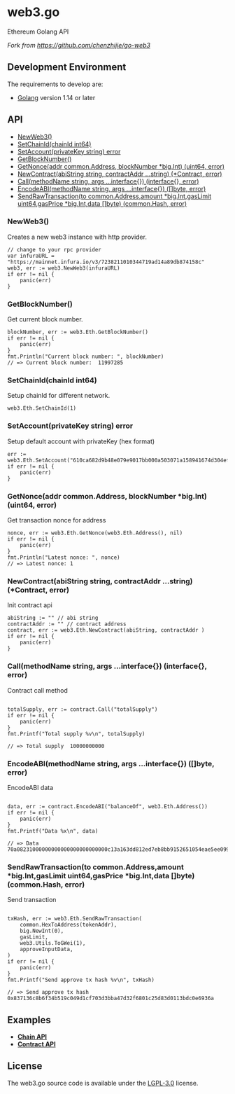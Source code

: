 # web3.go

Ethereum Golang API

*Fork from <https://github.com/chenzhijie/go-web3>*

## Development Environment
The requirements to develop are:

- [Golang](https://golang.org/doc/install) version 1.14 or later

## API

- [NewWeb3()](#NewWeb3)
- [SetChainId(chainId int64)](#setchainidchainid-int64)
- [SetAccount(privateKey string) error](#setaccountprivatekey-string-error)
- [GetBlockNumber()](#GetBlockNumber)
- [GetNonce(addr common.Address, blockNumber *big.Int) (uint64, error)](#getnonceaddr-commonaddress-blocknumber-bigint-uint64-error)
- [NewContract(abiString string, contractAddr ...string) (*Contract, error)](#newcontractabistring-string-contractaddr-string-contract-error)
- [Call(methodName string, args ...interface{}) (interface{}, error)](#callmethodname-string-args-interface-interface-error)
- [EncodeABI(methodName string, args ...interface{}) ([]byte, error)](#encodeabimethodname-string-args-interface-byte-error)
- [SendRawTransaction(to common.Address,amount *big.Int,gasLimit uint64,gasPrice *big.Int,data []byte) (common.Hash, error) ](#sendrawtransactionto-commonaddressamount-bigintgaslimit-uint64gasprice-bigintdata-byte-commonhash-error)

### NewWeb3()

Creates a new web3 instance with http provider.

```golang
// change to your rpc provider
var infuraURL = "https://mainnet.infura.io/v3/7238211010344719ad14a89db874158c"
web3, err := web3.NewWeb3(infuraURL)
if err != nil {
    panic(err)
}
```

### GetBlockNumber()

Get current block number.

```golang
blockNumber, err := web3.Eth.GetBlockNumber()
if err != nil {
    panic(err)
}
fmt.Println("Current block number: ", blockNumber)
// => Current block number:  11997285
```

### SetChainId(chainId int64)

Setup chainId for different network.

```golang
web3.Eth.SetChainId(1)
```

### SetAccount(privateKey string) error

Setup default account with privateKey (hex format)

```golang
err := web3.Eth.SetAccount("610ca682d9b48e079e9017bb000a503071a158941674d304efccc68d9b8756f9")
if err != nil {
    panic(err)
}
```

### GetNonce(addr common.Address, blockNumber *big.Int) (uint64, error)

Get transaction nonce for address

```golang
nonce, err := web3.Eth.GetNonce(web3.Eth.Address(), nil)
if err != nil {
    panic(err)
}
fmt.Println("Latest nonce: ", nonce)
// => Latest nonce: 1 
```

### NewContract(abiString string, contractAddr ...string) (*Contract, error)

Init contract api

```golang
abiString := "" // abi string
contractAddr := "" // contract address
contract, err := web3.Eth.NewContract(abiString, contractAddr )
if err != nil {
    panic(err)
}
```

### Call(methodName string, args ...interface{}) (interface{}, error)

Contract call method

```golang

totalSupply, err := contract.Call("totalSupply")
if err != nil {
    panic(err)
}
fmt.Printf("Total supply %v\n", totalSupply)

// => Total supply  10000000000
```

### EncodeABI(methodName string, args ...interface{}) ([]byte, error)

EncodeABI data

```golang

data, err := contract.EncodeABI("balanceOf", web3.Eth.Address())
if err != nil {
    panic(err)
}
fmt.Printf("Data %x\n", data)

// => Data 70a08231000000000000000000000000c13a163dd812ed7eb8bb9152651054eae5ee0999 
```

### SendRawTransaction(to common.Address,amount *big.Int,gasLimit uint64,gasPrice *big.Int,data []byte) (common.Hash, error) 

Send transaction

```golang

txHash, err := web3.Eth.SendRawTransaction(
    common.HexToAddress(tokenAddr),
    big.NewInt(0),
    gasLimit,
    web3.Utils.ToGWei(1),
    approveInputData,
)
if err != nil {
    panic(err)
}
fmt.Printf("Send approve tx hash %v\n", txHash)

// => Send approve tx hash  0x837136c8b6f34b519c049d1cf703d3bba47d32f6801c25d83d0113bdc0e6936a 
```

## Examples

- **[Chain API](./examples/chain/chain.go)**
- **[Contract API](./examples/contract/erc20.go)**

## License

The web3.go source code is available under the [LGPL-3.0](LICENSE) license.